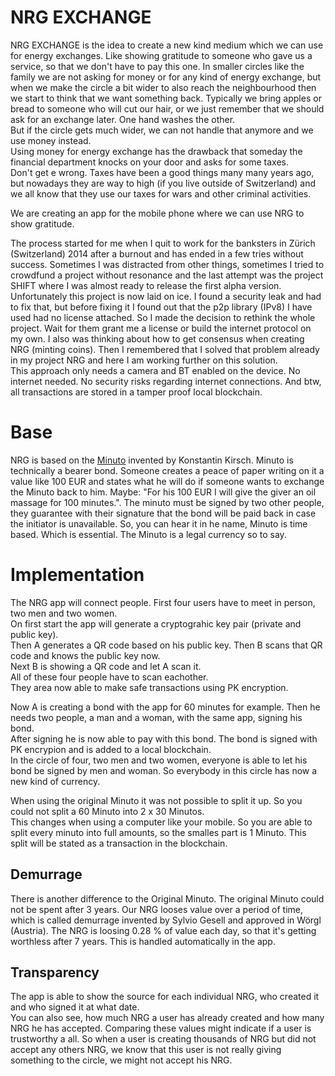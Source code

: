 # NRG EXCHANGE
NRG EXCHANGE is the idea to create a new kind medium which we can use for energy exchanges. Like showing gratitude to someone who gave us a service, so that we don't have to pay this one. 
In smaller circles like the family we are not asking for money or for any kind of energy exchange, but when we make the circle a bit wider to also reach the neighbourhood then we start to think that we want something back. Typically we bring apples or bread to someone who will cut our hair, or we just remember that we should ask for an exchange later. One hand washes the other.  
But if the circle gets much wider, we can not handle that anymore and we use money instead.  
Using money for energy exchange has the drawback that someday the financial department knocks on your door and asks for some taxes.  
Don't get e wrong. Taxes have been a good things many many years ago, but nowadays they are way to high (if you live outside of Switzerland) and we all know that they use our taxes for wars and other criminal activities.  

We are creating an app for the mobile phone where we can use NRG to show gratitude.  

The process started for me when I quit to work for the banksters in Zürich (Switzerland) 2014 after a burnout and has ended in a few tries without success. Sometimes I was distracted from other things, sometimes I tried to crowdfund a project without resonance and the last attempt was the project SHIFT where I was almost ready to release the first alpha version.  
Unfortunately this project is now laid on ice. I found a security leak and had to fix that, but before fixing it I found out that the p2p library (IPv8) I have used had no license attached. So I made the decision to rethink the whole project. Wait for them grant me a license or build the internet protocol on my own. I also was thinking about how to get consensus when creating NRG (minting coins). Then I remembered that I solved that problem already in my project NRG and here I am working further on this solution.  
This approach only needs a camera and BT enabled on the device. No internet needed. No security risks regarding internet connections.
And btw, all transactions are stored in a tamper proof local blockchain.

# Base
NRG is based on the [Minuto](https://www.minuto.wiki) invented by Konstantin Kirsch. Minuto is technically a bearer bond. Someone creates a peace of paper writing on it a value like 100 EUR and states what he will do if someone wants to exchange the Minuto back to him. Maybe: "For his 100 EUR I will give the giver an oil massage for 100 minutes.". The minuto must be signed by two other people, they guarantee with their signature that the bond will be paid back in case the initiator is unavailable.
So, you can hear it in he name, Minuto is time based. Which is essential.
The Minuto is a legal currency so to say.

# Implementation  
The NRG app will connect people. First four users have to meet in person, two men and two women.   
On first start the app will generate a cryptograhic key pair (private and public key).  
Then A generates a QR code based on his public key. Then B scans that QR code and knows the public key now.   
Next B is showing a QR code and let A scan it.  
All of these four people have to scan eachother.  
They area now able to make safe transactions using PK encryption.  

Now A is creating a bond with the app for 60 minutes for example. Then he needs two people, a man and a woman, with the same app, signing his bond.  
After signing he is now able to pay with this bond. The bond is signed with PK encrypion and is added to a local blockchain.  
In the circle of four, two men and two women, everyone is able to let his bond be signed by men and woman. So everybody in this circle has now a new kind of currency.  

When using the original Minuto it was not possible to split it up. So you could not split a 60 Minuto into 2 x 30 Minutos.  
This changes when using a computer like your mobile. So you are able to split every minuto into full amounts, so the smalles part is 1 Minuto.
This split will be stated as a transaction in the blockchain.  

## Demurrage
There is another difference to the Original Minuto. The original Minuto could not be spent after 3 years. Our NRG looses value over a period of time, which is called demurrage invented by Sylvio Gesell and approved in Wörgl (Austria). The NRG is loosing 0.28 % of value each day, so that it's getting worthless after 7 years. This is handled automatically in the app.  

## Transparency
The app is able to show the source for each individual NRG, who created it and who signed it at what date.  
You can also see, how much NRG a user has already created and how many NRG he has accepted. Comparing these values might indicate if a user is trustworthy a all. So when a user is creating thousands of NRG but did not accept any others NRG, we know that this user is not really giving something to the circle, we might not accept his NRG.  

